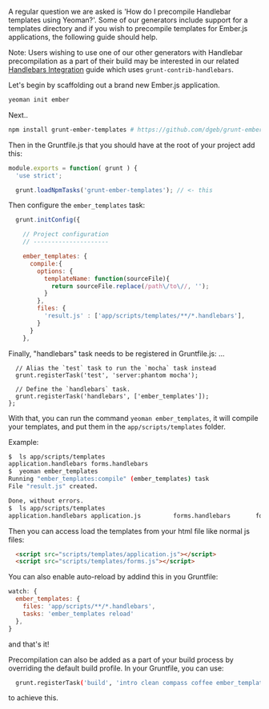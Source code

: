 A regular question we are asked is 'How do I precompile Handlebar templates using Yeoman?'. Some of our generators include support for a templates directory and if you wish to precompile templates for Ember.js applications, the following guide should help.

Note: Users wishing to use one of our other generators with Handlebar precompilation as a part of their build may be interested in our related [Handlebars Integration](https://github.com/yeoman/yeoman/wiki/Handlebars-integration) guide which uses `grunt-contrib-handlebars`.

Let's begin by scaffolding out a brand new Ember.js application.

```sh
yeoman init ember
```
Next..

```sh
npm install grunt-ember-templates # https://github.com/dgeb/grunt-ember-templates
```
Then in the Gruntfile.js that you should have at the root of your project add this:

```js
module.exports = function( grunt ) {
  'use strict';

  grunt.loadNpmTasks('grunt-ember-templates'); // <- this
```

Then configure the `ember_templates` task:

```js
  grunt.initConfig({

    // Project configuration
    // ---------------------

    ember_templates: {
      compile:{
        options: {
          templateName: function(sourceFile){
            return sourceFile.replace(/path\/to\//, '');
          }
        },
        files: {
          'result.js' : ['app/scripts/templates/**/*.handlebars'],
        }
      }
    },
```

Finally, "handlebars" task needs to be registered in Gruntfile.js:
      ...

      // Alias the `test` task to run the `mocha` task instead
      grunt.registerTask('test', 'server:phantom mocha');

      // Define the `handlebars` task.
      grunt.registerTask('handlebars', ['ember_templates']);
    };



With that, you can run the command `yeoman ember_templates`, it will compile your templates, and put them in the `app/scripts/templates` folder.

Example:

```sh
$  ls app/scripts/templates
application.handlebars forms.handlebars
$  yeoman ember_templates
Running "ember_templates:compile" (ember_templates) task
File "result.js" created.

Done, without errors.
$  ls app/scripts/templates
application.handlebars application.js         forms.handlebars       forms.js

```
Then you can access load the templates from your html file like normal js files:

```html
  <script src="scripts/templates/application.js"></script>
  <script src="scripts/templates/forms.js"></script>
```

You can also enable auto-reload by addind this in you Gruntfile:

```js
watch: {
  ember_templates: {
    files: 'app/scripts/**/*.handlebars',
    tasks: 'ember_templates reload'
  },
}
```

and that's it!

Precompilation can also be added as a part of your build process by overriding the default build profile. In your Gruntfile, you can use:

```sh
  grunt.registerTask('build', 'intro clean compass coffee ember_templates mkdirs usemin-handler rjs concat css min img rev usemin manifest copy time');
```

to achieve this.
